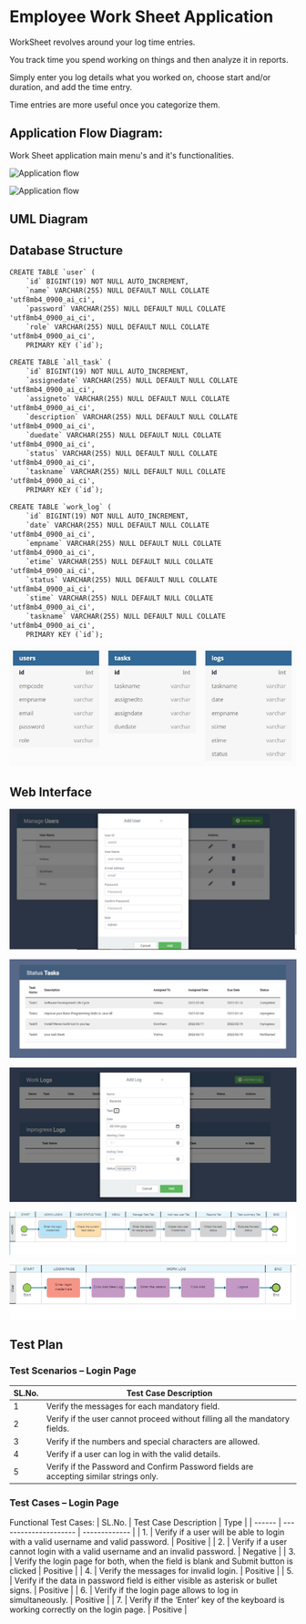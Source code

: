 # Employee Work Sheet Application
WorkSheet revolves around your log time entries.

You track time you spend working on things and then analyze it in reports.

Simply enter you log details what you worked on, choose start and/or duration, and add the time entry.

Time entries are more useful once you categorize them.
## Application Flow Diagram:

Work Sheet application main menu's and it's functionalities.

![Application flow](https://github.com/baraneetharan/worksheet/blob/main/wsflow1.JPG?raw=true)

![Application flow](https://github.com/baraneetharan/worksheet/blob/main/wsflow1.JPG?raw=true)

## UML Diagram

## Database Structure

```
CREATE TABLE `user` (
	`id` BIGINT(19) NOT NULL AUTO_INCREMENT,
	`name` VARCHAR(255) NULL DEFAULT NULL COLLATE 'utf8mb4_0900_ai_ci',
	`password` VARCHAR(255) NULL DEFAULT NULL COLLATE 'utf8mb4_0900_ai_ci',
	`role` VARCHAR(255) NULL DEFAULT NULL COLLATE 'utf8mb4_0900_ai_ci',
	PRIMARY KEY (`id`);

```
```
CREATE TABLE `all_task` (
	`id` BIGINT(19) NOT NULL AUTO_INCREMENT,
	`assignedate` VARCHAR(255) NULL DEFAULT NULL COLLATE 'utf8mb4_0900_ai_ci',
	`assigneto` VARCHAR(255) NULL DEFAULT NULL COLLATE 'utf8mb4_0900_ai_ci',
	`description` VARCHAR(255) NULL DEFAULT NULL COLLATE 'utf8mb4_0900_ai_ci',
	`duedate` VARCHAR(255) NULL DEFAULT NULL COLLATE 'utf8mb4_0900_ai_ci',
	`status` VARCHAR(255) NULL DEFAULT NULL COLLATE 'utf8mb4_0900_ai_ci',
	`taskname` VARCHAR(255) NULL DEFAULT NULL COLLATE 'utf8mb4_0900_ai_ci',
	PRIMARY KEY (`id`);

```
```
CREATE TABLE `work_log` (
	`id` BIGINT(19) NOT NULL AUTO_INCREMENT,
	`date` VARCHAR(255) NULL DEFAULT NULL COLLATE 'utf8mb4_0900_ai_ci',
	`empname` VARCHAR(255) NULL DEFAULT NULL COLLATE 'utf8mb4_0900_ai_ci',
	`etime` VARCHAR(255) NULL DEFAULT NULL COLLATE 'utf8mb4_0900_ai_ci',
	`status` VARCHAR(255) NULL DEFAULT NULL COLLATE 'utf8mb4_0900_ai_ci',
	`stime` VARCHAR(255) NULL DEFAULT NULL COLLATE 'utf8mb4_0900_ai_ci',
	`taskname` VARCHAR(255) NULL DEFAULT NULL COLLATE 'utf8mb4_0900_ai_ci',
	PRIMARY KEY (`id`);

```

![DBStructure](https://github.com/baraneetharan/worksheet/blob/52210a600e6df8ea716025d0ca81f08c3235b312/wsDB.JPG?raw=true)
## Web Interface

![Users](https://github.com/baraneetharan/worksheet/blob/main/manageuser.JPG?raw=true)

![Task](https://github.com/baraneetharan/worksheet/blob/main/ManageTask.JPG?raw=true)

![Log](https://github.com/baraneetharan/worksheet/blob/main/managelog.JPG?raw=true)

![Admin work flow](https://github.com/baraneetharan/worksheet/blob/main/worksheetAdminflow.png?raw=true)

![User work flow](https://github.com/baraneetharan/worksheet/blob/main/worksheetUserflow.png?raw=true)

## Test Plan
### Test Scenarios – Login Page

| SL.No.      | Test Case Description   |
| ------      | ---------------------   |
|1      	  | Verify the messages for each mandatory field.   |
|2      	  | Verify if the user cannot proceed without filling all the mandatory fields.   |
|3      	  | Verify if the numbers and special characters are allowed.   |
|4      	  | Verify if a user can log in with the valid details.   |
|5      	  | Verify if the Password and Confirm Password fields are accepting similar strings only.   |

### Test Cases – Login Page

Functional Test Cases:
| SL.No.      | Test Case Description   | Type          |
| ------      | ---------------------   | ------------- |
| 1.      | Verify if a user will be able to login with a valid username and valid password.       | Positive   |
| 2.      | Verify if a user cannot login with a valid username and an invalid password.           | Negative   |
| 3.      | Verify the login page for both, when the field is blank and Submit button is clicked   | Positive   |
| 4.      | Verify the messages for invalid login.                                                 | Positive   |
| 5.      | Verify if the data in password field is either visible as asterisk or bullet signs.    | Positive   |
| 6.      | Verify if the login page allows to log in simultaneously.                              | Positive   |
| 7.      | Verify if the ‘Enter’ key of the keyboard is working correctly on the login page.      | Positive   |
